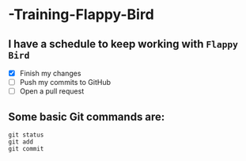 # -Training-Flappy-Bird
## I have a schedule to keep working with `Flappy Bird`
- [x] Finish my changes
- [ ] Push my commits to GitHub
- [ ] Open a pull request
## Some basic Git commands are:
```
git status
git add
git commit
```
